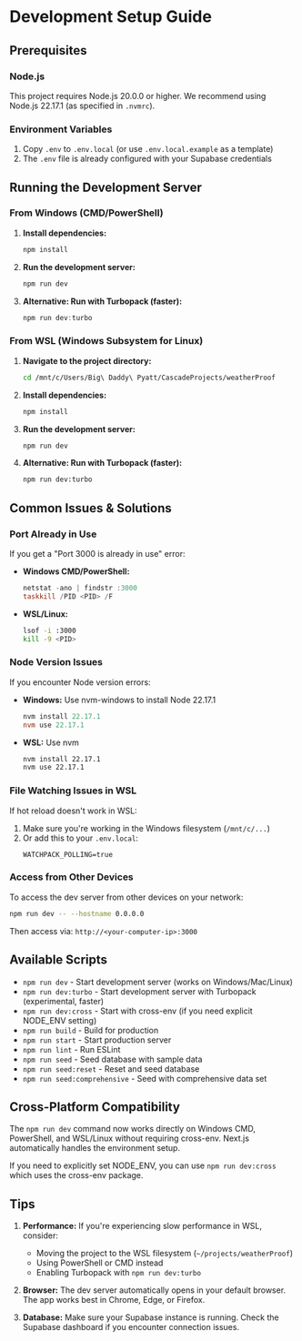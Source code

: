 # Development Setup Guide

## Prerequisites

### Node.js
This project requires Node.js 20.0.0 or higher. We recommend using Node.js 22.17.1 (as specified in `.nvmrc`).

### Environment Variables
1. Copy `.env` to `.env.local` (or use `.env.local.example` as a template)
2. The `.env` file is already configured with your Supabase credentials

## Running the Development Server

### From Windows (CMD/PowerShell)

1. **Install dependencies:**
   ```powershell
   npm install
   ```

2. **Run the development server:**
   ```powershell
   npm run dev
   ```

3. **Alternative: Run with Turbopack (faster):**
   ```powershell
   npm run dev:turbo
   ```

### From WSL (Windows Subsystem for Linux)

1. **Navigate to the project directory:**
   ```bash
   cd /mnt/c/Users/Big\ Daddy\ Pyatt/CascadeProjects/weatherProof
   ```

2. **Install dependencies:**
   ```bash
   npm install
   ```

3. **Run the development server:**
   ```bash
   npm run dev
   ```

4. **Alternative: Run with Turbopack (faster):**
   ```bash
   npm run dev:turbo
   ```

## Common Issues & Solutions

### Port Already in Use
If you get a "Port 3000 is already in use" error:
- **Windows CMD/PowerShell:**
  ```powershell
  netstat -ano | findstr :3000
  taskkill /PID <PID> /F
  ```
- **WSL/Linux:**
  ```bash
  lsof -i :3000
  kill -9 <PID>
  ```

### Node Version Issues
If you encounter Node version errors:
- **Windows:** Use nvm-windows to install Node 22.17.1
  ```powershell
  nvm install 22.17.1
  nvm use 22.17.1
  ```
- **WSL:** Use nvm
  ```bash
  nvm install 22.17.1
  nvm use 22.17.1
  ```

### File Watching Issues in WSL
If hot reload doesn't work in WSL:
1. Make sure you're working in the Windows filesystem (`/mnt/c/...`)
2. Or add this to your `.env.local`:
   ```
   WATCHPACK_POLLING=true
   ```

### Access from Other Devices
To access the dev server from other devices on your network:
```bash
npm run dev -- --hostname 0.0.0.0
```

Then access via: `http://<your-computer-ip>:3000`

## Available Scripts

- `npm run dev` - Start development server (works on Windows/Mac/Linux)
- `npm run dev:turbo` - Start development server with Turbopack (experimental, faster)
- `npm run dev:cross` - Start with cross-env (if you need explicit NODE_ENV setting)
- `npm run build` - Build for production
- `npm run start` - Start production server
- `npm run lint` - Run ESLint
- `npm run seed` - Seed database with sample data
- `npm run seed:reset` - Reset and seed database
- `npm run seed:comprehensive` - Seed with comprehensive data set

## Cross-Platform Compatibility

The `npm run dev` command now works directly on Windows CMD, PowerShell, and WSL/Linux without requiring cross-env. Next.js automatically handles the environment setup.

If you need to explicitly set NODE_ENV, you can use `npm run dev:cross` which uses the cross-env package.

## Tips

1. **Performance:** If you're experiencing slow performance in WSL, consider:
   - Moving the project to the WSL filesystem (`~/projects/weatherProof`)
   - Using PowerShell or CMD instead
   - Enabling Turbopack with `npm run dev:turbo`

2. **Browser:** The dev server automatically opens in your default browser. The app works best in Chrome, Edge, or Firefox.

3. **Database:** Make sure your Supabase instance is running. Check the Supabase dashboard if you encounter connection issues.